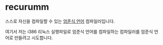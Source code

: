 # recurumm
스스로 자신을 컴파일할 수 있는 [엄준식 언어](https://github.com/rycont/umjunsik-lang) 컴파일러입니다. 

여기서 저는 i386 리눅스 실행파일로 엄준식 언어를 컴파일하는 컴파일러를 엄준식 언어로 만들려고 시도합니다. 
